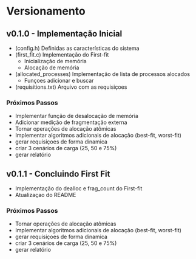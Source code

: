 # Versionamento

## v0.1.0 - Implementação Inicial
- (config.h) Definidas as características do sistema
- (first_fit.c) Implementação do First-fit
    - Inicialização de memória
    - Alocação de memória
- (allocated_processes) Implementação de lista de processos alocados
    - Funçoes adicionar e buscar
- (requisitions.txt) Arquivo com as requisiçoes

### Próximos Passos
- Implementar função de desalocação de memória
- Adicionar medição de fragmentação externa
- Tornar operações de alocação atômicas
- Implementar algoritmos adicionais de alocação (best-fit, worst-fit)
- gerar requisiçoes de forma dinamica
- criar 3 cenários de carga (25, 50 e 75%)
- gerar relatório

## v0.1.1 - Concluindo First Fit
- Implementação do dealloc e frag_count do First-fit
- Atualizaçao do README

### Próximos Passos
- Tornar operações de alocação atômicas
- Implementar algoritmos adicionais de alocação (best-fit, worst-fit)
- gerar requisiçoes de forma dinamica
- criar 3 cenários de carga (25, 50 e 75%)
- gerar relatório